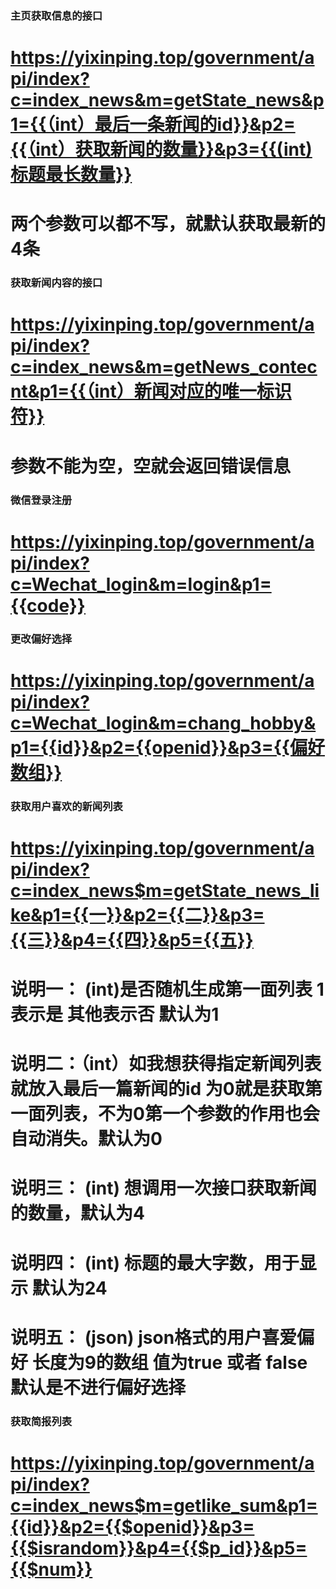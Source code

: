 ### 主页获取信息的接口
# https://yixinping.top/government/api/index?c=index_news&m=getState_news&p1={{（int）最后一条新闻的id}}&p2={{（int）获取新闻的数量}}&p3={{(int)标题最长数量}}
# 两个参数可以都不写，就默认获取最新的4条

### 获取新闻内容的接口
# https://yixinping.top/government/api/index?c=index_news&m=getNews_contecnt&p1={{（int）新闻对应的唯一标识符}}
# 参数不能为空，空就会返回错误信息

### 微信登录注册
# https://yixinping.top/government/api/index?c=Wechat_login&m=login&p1={{code}}

### 更改偏好选择
# https://yixinping.top/government/api/index?c=Wechat_login&m=chang_hobby&p1={{id}}&p2={{openid}}&p3={{偏好数组}}

### 获取用户喜欢的新闻列表
# https://yixinping.top/government/api/index?c=index_news$m=getState_news_like&p1={{一}}&p2={{二}}&p3={{三}}&p4={{四}}&p5={{五}}
# 说明一： (int)是否随机生成第一面列表 1表示是 其他表示否 默认为1
# 说明二：（int）如我想获得指定新闻列表就放入最后一篇新闻的id 为0就是获取第一面列表，不为0第一个参数的作用也会自动消失。默认为0
# 说明三： (int) 想调用一次接口获取新闻的数量，默认为4
# 说明四： (int) 标题的最大字数，用于显示 默认为24
# 说明五： (json) json格式的用户喜爱偏好 长度为9的数组 值为true 或者 false 默认是不进行偏好选择

### 获取简报列表
# https://yixinping.top/government/api/index?c=index_news$m=getlike_sum&p1={{id}}&p2={{$openid}}&p3={{$israndom}}&p4={{$p_id}}&p5={{$num}}
